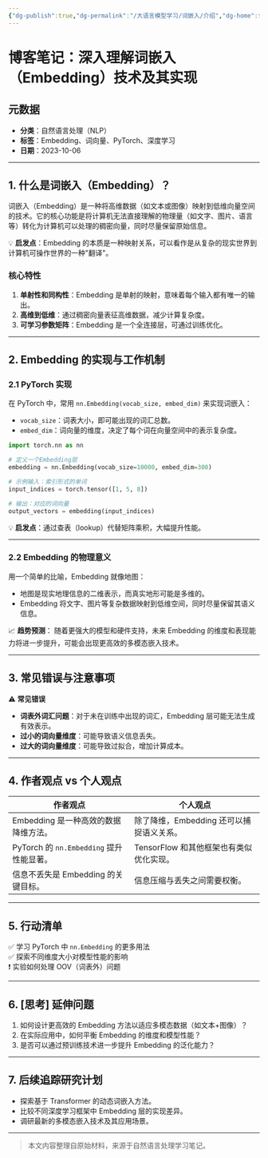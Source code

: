 ```yaml
---
{"dg-publish":true,"dg-permalink":"/大语言模型学习/词嵌入/介绍","dg-home":false,"dg-description":"在此输入笔记的描述","dg-hide":false,"dg-hide-title":false,"dg-show-backlinks":true,"dg-show-local-graph":true,"dg-show-inline-title":true,"dg-pinned":false,"dg-passphrase":"在此输入访问密码","dg-enable-mathjax":false,"dg-enable-mermaid":false,"dg-enable-uml":false,"dg-note-icon":0,"dg-enable-dataview":false,"tags":["NLP"],"permalink":"/大语言模型学习/词嵌入/介绍/","dgShowBacklinks":true,"dgShowLocalGraph":true,"dgShowInlineTitle":true,"dgPassFrontmatter":true}
---
```




# 博客笔记：深入理解词嵌入（Embedding）技术及其实现

## 元数据
- **分类**：自然语言处理（NLP）
- **标签**：Embedding、词向量、PyTorch、深度学习
- **日期**：2023-10-06

---


## 1. 什么是词嵌入（Embedding）？
词嵌入（Embedding）是一种将高维数据（如文本或图像）映射到低维向量空间的技术。它的核心功能是将计算机无法直接理解的物理量（如文字、图片、语言等）转化为计算机可以处理的稠密向量，同时尽量保留原始信息。

💡 **启发点**：Embedding 的本质是一种映射关系，可以看作是从复杂的现实世界到计算机可操作世界的一种"翻译"。

### 核心特性
1. **单射性和同构性**：Embedding 是单射的映射，意味着每个输入都有唯一的输出。
2. **高维到低维**：通过稠密向量表征高维数据，减少计算复杂度。
3. **可学习参数矩阵**：Embedding 是一个全连接层，可通过训练优化。

---


## 2. Embedding 的实现与工作机制

### 2.1 PyTorch 实现
在 PyTorch 中，常用 `nn.Embedding(vocab_size, embed_dim)` 来实现词嵌入：
- `vocab_size`：词表大小，即可能出现的词汇总数。
- `embed_dim`：词向量的维度，决定了每个词在向量空间中的表示复杂度。

```python
import torch.nn as nn

# 定义一个Embedding层
embedding = nn.Embedding(vocab_size=10000, embed_dim=300)

# 示例输入：索引形式的单词
input_indices = torch.tensor([1, 5, 8])

# 输出：对应的词向量
output_vectors = embedding(input_indices)
```

💡 **启发点**：通过查表（lookup）代替矩阵乘积，大幅提升性能。

---


### 2.2 Embedding 的物理意义
用一个简单的比喻，Embedding 就像地图：
- 地图是现实地理信息的二维表示，而真实地形可能是多维的。
- Embedding 将文字、图片等复杂数据映射到低维空间，同时尽量保留其语义信息。

📈 **趋势预测**：
随着更强大的模型和硬件支持，未来 Embedding 的维度和表现能力将进一步提升，可能会出现更高效的多模态嵌入技术。

---


## 3. 常见错误与注意事项
⚠️ **常见错误**
- **词表外词汇问题**：对于未在训练中出现的词汇，Embedding 层可能无法生成有效表示。
- **过小的词向量维度**：可能导致语义信息丢失。
- **过大的词向量维度**：可能导致过拟合，增加计算成本。

---


## 4. 作者观点 vs 个人观点
| **作者观点**                              | **个人观点**                              |
|-------------------------------------------|-------------------------------------------|
| Embedding 是一种高效的数据降维方法。       | 除了降维，Embedding 还可以捕捉语义关系。 |
| PyTorch 的 `nn.Embedding` 提升性能显著。 | TensorFlow 和其他框架也有类似优化实现。   |
| 信息不丢失是 Embedding 的关键目标。       | 信息压缩与丢失之间需要权衡。              |

---


## 5. 行动清单
✅ 学习 PyTorch 中 `nn.Embedding` 的更多用法  
✅ 探索不同维度大小对模型性能的影响  
❗️ 实验如何处理 OOV（词表外）问题  

---


## 6. [思考] 延伸问题
1. 如何设计更高效的 Embedding 方法以适应多模态数据（如文本+图像）？
2. 在实际应用中，如何平衡 Embedding 的维度和模型性能？
3. 是否可以通过预训练技术进一步提升 Embedding 的泛化能力？

---


## 7. 后续追踪研究计划
- 探索基于 Transformer 的动态词嵌入方法。
- 比较不同深度学习框架中 Embedding 层的实现差异。
- 调研最新的多模态嵌入技术及其应用场景。

---

> 本文内容整理自原始材料，来源于自然语言处理学习笔记。
